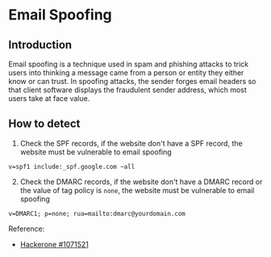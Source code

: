 # Email Spoofing

## Introduction
Email spoofing is a technique used in spam and phishing attacks to trick users into thinking a message came from a person or entity they either know or can trust. In spoofing attacks, the sender forges email headers so that client software displays the fraudulent sender address, which most users take at face value.

## How to detect
1. Check the SPF records, if the website don't have a SPF record, the website must be vulnerable to email spoofing
```
v=spf1 include:_spf.google.com ~all
```
2. Check the DMARC records, if the website don't have a DMARC record or the value of tag policy is `none`, the website must be vulnerable to email spoofing
```
v=DMARC1; p=none; rua=mailto:dmarc@yourdomain.com
```

Reference:
- [Hackerone #1071521](https://hackerone.com/reports/1071521)